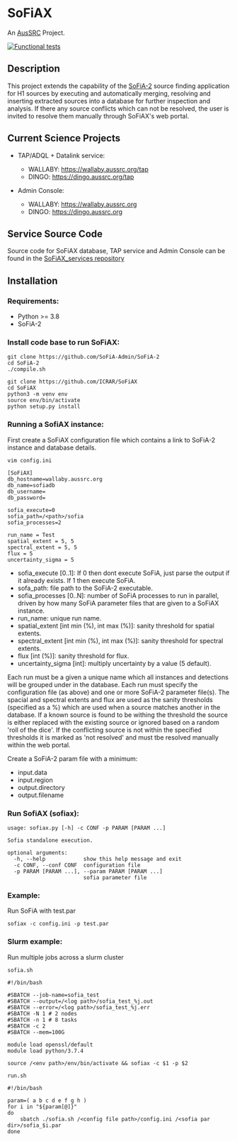 # SoFiAX
An [AusSRC](https://aussrc.org/) Project.

[![Functional tests](https://github.com/AusSRC/SoFiAX/actions/workflows/tests.yml/badge.svg)](https://github.com/AusSRC/SoFiAX/actions/workflows/tests.yml)

## Description

This project extends the capability of the [SoFiA-2](https://github.com/SoFiA-Admin/SoFiA-2 "SoFiA-2") source finding application for H1 sources by executing and automatically merging, resolving and inserting extracted sources into a database for further inspection and analysis. If there any source conflicts which can not be resolved, the user is invited to resolve them manually through SoFiAX's web portal. 

## Current Science Projects
   * TAP/ADQL + Datalink service: 
     * WALLABY: https://wallaby.aussrc.org/tap
     * DINGO: https://dingo.aussrc.org/tap
     
   * Admin Console: 
      * WALLABY: https://wallaby.aussrc.org
      * DINGO: https://dingo.aussrc.org

## Service Source Code
Source code for SoFiAX database, TAP service and Admin Console can be found in the [SoFiAX_services repository](https://github.com/AusSRC/SoFiAX_services "SoFiAX_services")

## Installation

### Requirements:
  * Python >= 3.8
  * SoFiA-2

### Install code base to run SoFiAX:

  ```
  git clone https://github.com/SoFiA-Admin/SoFiA-2
  cd SoFiA-2
  ./compile.sh
  
  git clone https://github.com/ICRAR/SoFiAX
  cd SoFiAX
  python3 -m venv env
  source env/bin/activate
  python setup.py install
  ```

### Running a SofiAX instance:

First create a SoFiAX configuration file which contains a link to SoFiA-2 instance and database details. 
  ```
  vim config.ini
  ```
  
  ```
  [SoFiAX]
  db_hostname=wallaby.aussrc.org
  db_name=sofiadb
  db_username=
  db_password=

  sofia_execute=0
  sofia_path=/<path>/sofia
  sofia_processes=2
  
  run_name = Test
  spatial_extent = 5, 5
  spectral_extent = 5, 5
  flux = 5
  uncertainty_sigma = 5
  ```
  
  * sofia_execute [0..1]: If 0 then dont execute SoFiA, just parse the output if it already exists. If 1 then execute SoFiA.
  * sofa_path: file path to the SoFiA-2 executable.
  * sofia_processes [0..N]: number of SoFiA processes to run in parallel, driven by how many SoFiA parameter files that are given to a SoFiAX instance. 
  * run_name: unique run name.
  * spatial_extent [int min (%), int max (%)]: sanity threshold for spatial extents.
  * spectral_extent [int min (%), int max (%)]: sanity threshold for spectral extents.
  * flux [int (%)]: sanity threshold for flux.
  * uncertainty_sigma [int]: multiply uncertainty by a value (5 default).

Each run must be a given a unique name which all instances and detections will be grouped under in the database. Each run must specify the configuration file (as above) and one or more SoFiA-2 parameter file(s).
The spacial and spectral extents and flux are used as the sanity thresholds (specified as a %) which are used when a source matches another in the database. If a known source is found to be withing the threshold the source is either replaced with the existing source or ignored based on a random 'roll of the dice'. If the conflicting source is not within the specified thresholds it is marked as 'not resolved' and must tbe resolved manually within the web portal. 


Create a SoFiA-2 param file with a minimum:
* input.data
* input.region
* output.directory
* output.filename

### Run SofiAX (sofiax):

```
usage: sofiax.py [-h] -c CONF -p PARAM [PARAM ...]

Sofia standalone execution.

optional arguments:
  -h, --help            show this help message and exit
  -c CONF, --conf CONF  configuration file
  -p PARAM [PARAM ...], --param PARAM [PARAM ...]
                        sofia parameter file
```
 
### Example:

Run SoFiA with test.par  

```
sofiax -c config.ini -p test.par
```

### Slurm example:

Run multiple jobs across a slurm cluster

`sofia.sh`

```
#!/bin/bash

#SBATCH --job-name=sofia_test
#SBATCH --output=/<log path>/sofia_test_%j.out
#SBATCH --error=/<log path>/sofia_test_%j.err
#SBATCH -N 1 # 2 nodes
#SBATCH -n 1 # 8 tasks
#SBATCH -c 2
#SBATCH --mem=100G

module load openssl/default
module load python/3.7.4

source /<env path>/env/bin/activate && sofiax -c $1 -p $2
```

`run.sh`

```
#!/bin/bash

param=( a b c d e f g h )
for i in "${param[@]}"
do
    sbatch ./sofia.sh /<config file path>/config.ini /<sofia par dir>/sofia_$i.par
done
```
